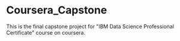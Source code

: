 # Coursera_Capstone
This is the final capstone project for "IBM Data Science Professional Certificate" course on coursera.